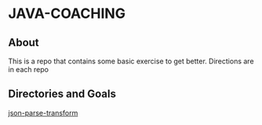 # JAVA-COACHING

## About

This is a repo that contains some basic exercise to get better. Directions are in each repo


## Directories and Goals

[json-parse-transform](./json-parse-transform)

